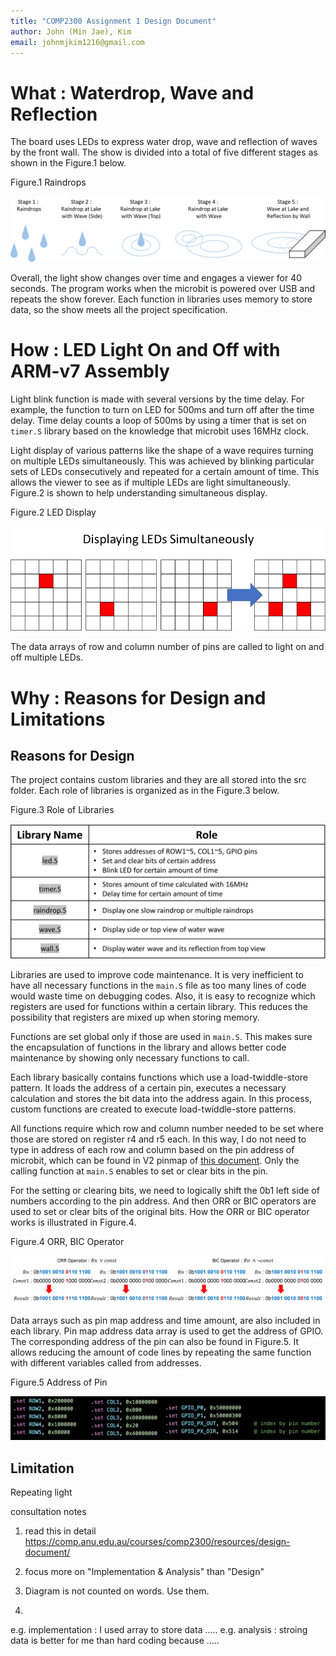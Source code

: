 ```yaml
---
title: "COMP2300 Assignment 1 Design Document"
author: John (Min Jae), Kim
email: johnmjkim1216@gmail.com
---
```


# What : Waterdrop, Wave and Reflection

The board uses LEDs to express water drop, wave and reflection of waves by the front wall. The show is divided into a total of five different stages as shown in the Figure.1 below.

Figure.1 Raindrops

![Figure.1 Raindrops](assets/raindrops_image.png)

Overall, the light show changes over time and engages a viewer for 40 seconds. The program works when the microbit is powered over USB and repeats the show forever. Each function in libraries uses memory to store data, so the show meets all the project specification.

# How : LED Light On and Off with ARM-v7 Assembly

Light blink function is made with several versions by the time delay. For example, the function to turn on LED for 500ms and turn off after the time delay. Time delay counts a loop of 500ms by using a timer that is set on <code>timer.S</code> library based on the knowledge that microbit uses 16MHz clock.

Light display of various patterns like the shape of a wave requires turning on multiple LEDs simultaneously. This was achieved by blinking particular sets of LEDs consecutively and repeated for a certain amount of time. This allows the viewer to see as if multiple LEDs are light simultaneously. Figure.2 is shown to help understanding simultaneous display.

Figure.2 LED Display

![Figure.2 LED Display](assets/LEDdisplay_image.png)

The data arrays of row and column number of pins are called to light on and off multiple LEDs.

# Why : Reasons for Design and Limitations

## Reasons for Design

The project contains custom libraries and they are all stored into the src folder. Each role of libraries is organized as in the Figure.3 below.

Figure.3 Role of Libraries

![Figure.3 Raindrops](assets/roleoflibraries_image.png)

Libraries are used to improve code maintenance. It is very inefficient to have all necessary functions in the <code>main.S</code> file as too many lines of code would waste time on debugging codes. 
Also, it is easy to recognize which registers are used for functions within a certain library. This reduces the possibility that registers are mixed up when storing memory.

Functions are set global only if those are used in <code>main.S</code>. This makes sure the encapsulation of functions in the library and allows better code maintenance by showing only necessary functions to call.

Each library basically contains functions which use a load-twiddle-store pattern. It loads the address of a certain pin, executes a necessary calculation and stores the bit data into the address again. In this process, custom functions are created to execute load-twiddle-store patterns. 

All functions require which row and column number needed to be set where those are stored on register r4 and r5 each. In this way, I do not need to type in address of each row and column based on the pin address of microbit, which can be found in V2 pinmap of [this document](https://tech.microbit.org/hardware/schematic/#v2-pinmap). Only the calling function at <code>main.S</code> enables to set or clear bits in the pin. 

For the setting or clearing bits, we need to logically shift the 0b1 left side of numbers according to the pin address. And then ORR or BIC operators are used to set or clear bits of the original bits. How the ORR or BIC operator works is illustrated in Figure.4.

Figure.4 ORR, BIC Operator

![Figure.4 ORR, BIC Operator](assets/orrbicoperator_image.png)

Data arrays such as pin map address and time amount, are also included in each library. Pin map address data array is used to get the address of GPIO. The corresponding address of the pin can also be found in Figure.5. It allows reducing the amount of code lines by repeating the same function with different variables called from addresses.

Figure.5 Address of Pin

![Figure.5 Address of Pin](assets/addressofpin_image.png)

## Limitation

Repeating light


consultation notes
1. read this in detail
https://comp.anu.edu.au/courses/comp2300/resources/design-document/

2. focus more on "Implementation & Analysis" than "Design"

3. Diagram is not counted on words. Use them.

4. 
e.g. implementation : I used array to store data ..... 
e.g. analysis : stroing data is better for me than hard coding because .....